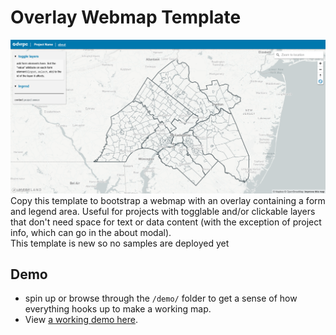 # Overlay Webmap Template
![desktop screenshot](./desktop.png)
Copy this template to bootstrap a webmap with an overlay containing a form and legend area. Useful for projects with togglable and/or clickable layers that don't need space for text or data content (with the exception of project info, which can go in the about modal).
<br /> 
This template is new so no samples are deployed yet

## Demo
- spin up or browse through the `/demo/` folder to get a sense of how everything hooks up to make a working map.
- View [a working demo here](https://dvrpc.github.io/map-templates/).